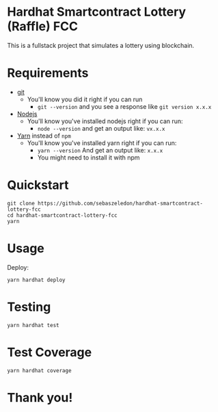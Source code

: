 # Hardhat Smartcontract Lottery (Raffle) FCC

This is a fullstack project that simulates a lottery using blockchain.

# Requirements

- [git](https://git-scm.com/book/en/v2/Getting-Started-Installing-Git)
  - You'll know you did it right if you can run
    - `git --version` and you see a response like `git version x.x.x`
- [Nodejs](https://nodejs.org/en/)
  - You'll know you've installed nodejs right if you can run:
    - `node --version` and get an output like: `vx.x.x`
- [Yarn](https://classic.yarnpkg.com/lang/en/docs/install/) instead of `npm`
  - You'll know you've installed yarn right if you can run:
    - `yarn --version` And get an output like: `x.x.x`
    - You might need to install it with npm

# Quickstart

```
git clone https://github.com/sebaszeledon/hardhat-smartcontract-lottery-fcc
cd hardhat-smartcontract-lottery-fcc
yarn
```

# Usage

Deploy:
```
yarn hardhat deploy
```
# Testing

```
yarn hardhat test
```

# Test Coverage
```
yarn hardhat coverage
```

# Thank you!